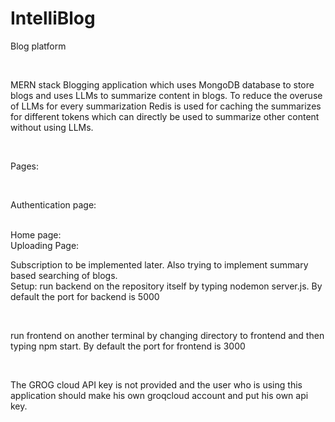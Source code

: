 # IntelliBlog
Blog platform 

<br>

MERN stack Blogging application which uses MongoDB database to store blogs and uses LLMs to summarize content in blogs.
To reduce the overuse of LLMs for every summarization Redis is used for caching the summarizes for different tokens which can directly be used to summarize other content without using LLMs. 

<br>

Pages:

<br>

Authentication page:

<br>
Home page:

<br>
Uploading Page:
<br>

Subscription to be implemented later. Also trying to implement summary based searching of blogs.
<br>
Setup:
run backend on the repository itself by typing 
nodemon server.js. By default the port for backend is 5000

<br>

run frontend on another terminal by changing directory to frontend and then typing npm start. By default the port for frontend is 3000

<br>

The GROG cloud API key  is not provided and the user who is using this application should make his own groqcloud account and put his own api key.

<br>
